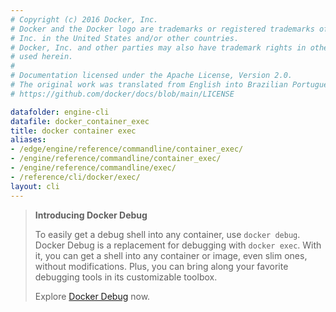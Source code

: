 ```yaml
---
# Copyright (c) 2016 Docker, Inc.
# Docker and the Docker logo are trademarks or registered trademarks of Docker,
# Inc. in the United States and/or other countries.
# Docker, Inc. and other parties may also have trademark rights in other terms
# used herein.
#
# Documentation licensed under the Apache License, Version 2.0.
# The original work was translated from English into Brazilian Portuguese.
# https://github.com/docker/docs/blob/main/LICENSE

datafolder: engine-cli
datafile: docker_container_exec
title: docker container exec
aliases:
- /edge/engine/reference/commandline/container_exec/
- /engine/reference/commandline/container_exec/
- /engine/reference/commandline/exec/
- /reference/cli/docker/exec/
layout: cli
---
```

> **Introducing Docker Debug**
>
> To easily get a debug shell into any container, use `docker debug`. Docker
> Debug is a replacement for debugging with `docker exec`. With it, you can get
> a shell into any container or image, even slim ones, without modifications.
> Plus, you can bring along your favorite debugging tools in its customizable
> toolbox.
>
> Explore [Docker Debug](../debug.md) now.

<!--
This page is automatically generated from Docker's source code. If you want to
suggest a change to the text that appears here, open a ticket or pull request
in the source repository on GitHub:

https://github.com/docker/cli
-->
